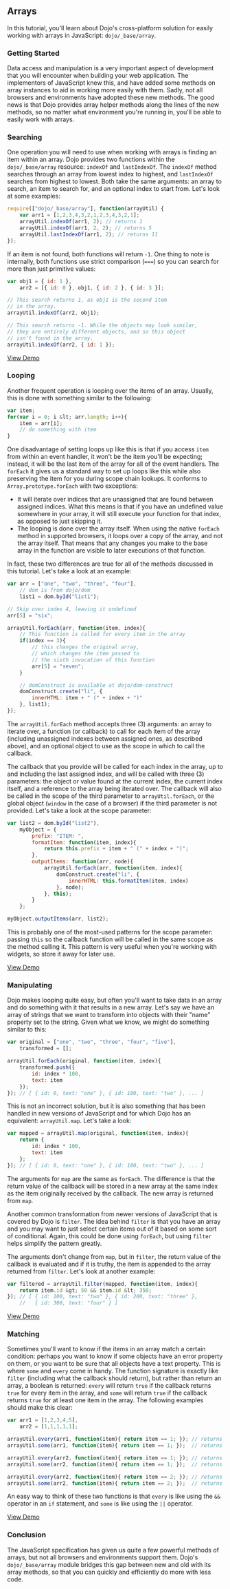 ## Arrays

In this tutorial, you'll learn about Dojo's cross-platform solution for easily working with arrays in JavaScript: `dojo/_base/array`.

### Getting Started

Data access and manipulation is a very important aspect of development that you will encounter when building your web application. The implementors of JavaScript knew this, and have added some methods on array instances to aid in working more easily with them. Sadly, not all browsers and environments have adopted these new methods. The good news is that Dojo provides array helper methods along the lines of the new methods, so no matter what environment you're running in, you'll be able to easily work with arrays.

### Searching

One operation you will need to use when working with arrays is finding an item within an array. Dojo provides two functions within the `dojo/_base/array` resource: `indexOf` and `lastIndexOf`. The `indexOf` method searches through an array from lowest index to highest, and `lastIndexOf` searches from highest to lowest. Both take the same arguments: an array to search, an item to search for, and an optional index to start from. Let's look at some examples:

```js
require(["dojo/_base/array"], function(arrayUtil) {
	var arr1 = [1,2,3,4,3,2,1,2,3,4,3,2,1];
	arrayUtil.indexOf(arr1, 2); // returns 1
	arrayUtil.indexOf(arr1, 2, 2); // returns 5
	arrayUtil.lastIndexOf(arr1, 2); // returns 11
});
```

If an item is not found, both functions will return `-1`. One thing to note is internally, both functions use strict comparison (`===`) so you can search for more than just primitive values:

```js
var obj1 = { id: 1 },
	arr2 = [{ id: 0 }, obj1, { id: 2 }, { id: 3 }];

// This search returns 1, as obj1 is the second item
// in the array.
arrayUtil.indexOf(arr2, obj1);

// This search returns -1. While the objects may look similar,
// they are entirely different objects, and so this object
// isn't found in the array.
arrayUtil.indexOf(arr2, { id: 1 });
```

[View Demo](demo/searching.html)

### Looping

Another frequent operation is looping over the items of an array. Usually, this is done with something similar to the following:

```js
var item;
for(var i = 0; i &lt; arr.length; i++){
	item = arr[i];
	// do something with item
}
```

One disadvantage of setting loops up like this is that if you access `item` from within an event handler, it won't be the item you'll be expecting; instead, it will be the last item of the array for all of the event handlers. The `forEach` it gives us a standard way to set up loops like this while also preserving the item for you during scope chain lookups. It conforms to `Array.prototype.forEach` with two exceptions:

* It will iterate over indices that are unassigned that are found between assigned indices. What this means is that if you have an undefined value somewhere in your array, it will still execute your function for that index, as opposed to just skipping it.
* The looping is done over the array itself. When using the native `forEach` method in supported browsers, it loops over a copy of the array, and not the array itself. That means that any changes you make to the base array in the function are visible to later executions of that function.

In fact, these two differences are true for all of the methods discussed in this tutorial. Let's take a look at an example:

```js
var arr = ["one", "two", "three", "four"],
	// dom is from dojo/dom
	list1 = dom.byId("list1");

// Skip over index 4, leaving it undefined
arr[5] = "six";

arrayUtil.forEach(arr, function(item, index){
	// This function is called for every item in the array
	if(index == 3){
		// this changes the original array,
		// which changes the item passed to
		// the sixth invocation of this function
		arr[5] = "seven";
	}

	// domConstruct is available at dojo/dom-construct
	domConstruct.create("li", {
		innerHTML: item + " (" + index + ")"
	}, list1);
});
```

The `arrayUtil.forEach` method accepts three (3) arguments: an array to iterate over, a function (or callback) to call for each item of the array (including unassigned indexes between assigned ones, as described above), and an optional object to use as the scope in which to call the callback.

The callback that you provide will be called for each index in the array, up to and including the last assigned index, and will be called with three (3) parameters: the object or value found at the current index, the current index itself, and a reference to the array being iterated over. The callback will also be called in the scope of the third parameter to `arrayUtil.forEach`, or the global object (`window` in the case of a browser) if the third parameter is not provided. Let's take a look at the scope parameter:

```js
var list2 = dom.byId("list2"),
	myObject = {
		prefix: "ITEM: ",
		formatItem: function(item, index){
			return this.prefix + item + " (" + index + ")";
		},
		outputItems: function(arr, node){
			arrayUtil.forEach(arr, function(item, index){
				domConstruct.create("li", {
					innerHTML: this.formatItem(item, index)
				}, node);
			}, this);
		}
	};

myObject.outputItems(arr, list2);
```

This is probably one of the most-used patterns for the scope parameter: passing `this` so the callback function will be called in the same scope as the method calling it. This pattern is very useful when you're working with widgets, so store it away for later use.

[View Demo](demo/looping.html)

### Manipulating

Dojo makes looping quite easy, but often you'll want to take data in an array and do something with it that results in a new array. Let's say we have an array of strings that we want to transform into objects with their "name" property set to the string. Given what we know, we might do something similar to this:

```js
var original = ["one", "two", "three", "four", "five"],
	transformed = [];

arrayUtil.forEach(original, function(item, index){
	transformed.push({
		id: index * 100,
		text: item
	});
}); // [ { id: 0, text: "one" }, { id: 100, text: "two" }, ... ]
```

This is not an incorrect solution, but it is also something that has been handled in new versions of JavaScript and for which Dojo has an equivalent: `arrayUtil.map`. Let's take a look:

```js
var mapped = arrayUtil.map(original, function(item, index){
	return {
		id: index * 100,
		text: item
	};
}); // [ { id: 0, text: "one" }, { id: 100, text: "two" }, ... ]
```

The arguments for `map` are the same as `forEach`. The difference is that the return value of the callback will be stored in a new array at the same index as the item originally received by the callback. The new array is returned from `map`.

Another common transformation from newer versions of JavaScript that is covered by Dojo is `filter`. The idea behind `filter` is that you have an array and you may want to just select certain items out of it based on some sort of conditional. Again, this could be done using `forEach`, but using `filter` helps simplify the pattern greatly.

The arguments don't change from `map`, but in `filter`, the return value of the callback is evaluated and if it is truthy, the item is appended to the array returned from `filter`. Let's look at another example:

```js
var filtered = arrayUtil.filter(mapped, function(item, index){
	return item.id &gt; 50 && item.id &lt; 350;
}); // [ { id: 100, text: "two" }, { id: 200, text: "three" },
    //   { id: 300, text: "four" } ]
```
[View Demo](demo/manipulating.html)

### Matching

Sometimes you'll want to know if the items in an array match a certain condition: perhaps you want to know if some objects have an error property on them, or you want to be sure that all objects have a text property. This is where `some` and `every` come in handy. The function signature is exactly like `filter` (including what the callback should return), but rather than return an array, a boolean is returned: `every` will return `true` if the callback returns `true` for every item in the array, and `some` will return `true` if the callback returns `true` for at least one item in the array. The following examples should make this clear:

```js
var arr1 = [1,2,3,4,5],
	arr2 = [1,1,1,1,1];

arrayUtil.every(arr1, function(item){ return item == 1; }); // returns false
arrayUtil.some(arr1, function(item){ return item == 1; });  // returns true

arrayUtil.every(arr2, function(item){ return item == 1; }); // returns true
arrayUtil.some(arr2, function(item){ return item == 1; });  // returns true

arrayUtil.every(arr2, function(item){ return item == 2; }); // returns false
arrayUtil.some(arr2, function(item){ return item == 2; });  // returns false
```

An easy way to think of these two functions is that `every` is like using the `&&` operator in an `if` statement, and `some` is like using the `||` operator.

[View Demo](demo/matching.html)

### Conclusion

The JavaScript specification has given us quite a few powerful methods of arrays, but not all browsers and environments support them. Dojo's `dojo/_base/array` module bridges this gap between new and old with its array methods, so that you can quickly and efficiently do more with less code.